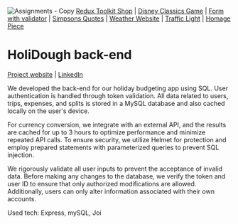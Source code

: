 ![Assignments - Copy](https://github.com/Sacha1995/thirdspacelearning/assets/169173663/3daabe1c-b8a5-4976-9f7d-9e2a48d2ca89)
[Redux Toolkit Shop]( https://github.com/Sacha1995/redux-toolbox-shop) | [Disney Classics Game]( https://github.com/Sacha1995/disney) | [Form with validator](https://github.com/Sacha1995/form-validator) | [Simpsons Quotes]( https://github.com/Sacha1995/simpsons) | [Weather Website]( https://github.com/Sacha1995/Weather-Website) | [Traffic Light]( https://github.com/Sacha1995/traffic-light) | [Homage Piece]( https://github.com/Sacha1995/thirdspacelearning)

# HoliDough back-end
[Project website]() | [LinkedIn](https://www.linkedin.com/in/sachauijlen/)

We developed the back-end for our holiday budgeting app using SQL. User authentication is handled through token validation. All data related to users, trips, expenses, and splits is stored in a MySQL database and also cached locally on the user's device.

For currency conversion, we integrate with an external API, and the results are cached for up to 3 hours to optimize performance and minimize repeated API calls. To ensure security, we utilize Helmet for protection and employ prepared statements with parameterized queries to prevent SQL injection.

We rigorously validate all user inputs to prevent the acceptance of invalid data. Before making any changes to the database, we verify the token and user ID to ensure that only authorized modifications are allowed. Additionally, users can only alter information associated with their own accounts.

Used tech: Express, mySQL, Joi
